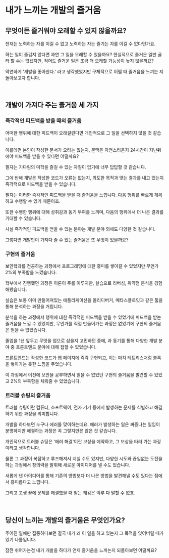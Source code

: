 # 내가 느끼는 개발의 즐거움

## 무엇이든 즐거워야 오래할 수 있지 않을까요?

천재는 노력하는 자를 이길 수 없고 노력하는 자는 즐기는 자를 이길 수 없다던가요.

하는 일이 즐겁지 않다면 과연 그 일을 오래할 수 있을까요? 현실적으로 즐거운 일만 골라 할 수는 없겠지만, 적어도 즐거운 일은 조금 더 오래할 가능성이 높지 않을까요?

막연하게 '개발을 좋아한다.' 라고 생각했었지만 구체적으로 어떨 때 즐거움을 느끼는 지 돌아보고자 합니다.

<br>

## 개발이 가져다 주는 즐거움 세 가지

### 즉각적인 피드백을 받을 때의 즐거움

어떠한 행위에 대한 피드백이 오래걸린다면 개인적으로 그 일을 선택하지 않을 것 같습니다.

이를테면 본인이 작성한 문서가 오타는 없는지, 문맥은 자연스러운지 24시간이 지난뒤에야 피드백을 받을 수 있다면 어떨까요?

필자는 기다림의 미학을 즐길 수 있는 자질이 없기에 너무 답답할 것 같습니다.

그에 반해 개발은 작성한 코드가 오류는 없는지, 의도한 목적과 맞는 결과를 내고 있는지 즉각적으로 피드백을 받을 수 있습니다.

필자는 이러한 즉각적인 피드백을 받을 때 즐거움을 느낍니다. 다음 행위를 빠르게 계획하고 수행할 수 있기 때문이죠.

또한 수행한 행위에 대해 성취감과 동기 부여를 느끼며, 다음의 행위에서 더 나은 결과를 기대할 수 있습니다.

사실 즉각적인 피드백을 얻을 수 있는 분야는 개발 분야 외에도 다양한 것 같습니다.

그렇다면 개발만이 가져다 줄 수 있는 즐거움은 또 무엇이 있을까요?

### 구현의 즐거움

보안학과를 전공하는 과정에서 프로그래밍에 대한 흥미를 쌓아갈 수 있었지만 무언가 2%의 부족함을 느꼈습니다.

학부에서 진행했던 과정은 이론이 주를 이루지만, 실습으로 리버싱, 취약점 분석을 경험해봤습니다.

실습은 보통 이미 만들어져있는 애플리케이션을 올리디버거, 메타스플로잇과 같은 툴을 통해 분석하는 과정을 거칩니다.

분석을 하는 과정에서 행위에 대한 즉각적인 피드백을 받을 수 있었기에 피드백을 받는 즐거움을 느낄 수 있었지만, 무언가를 직접 만들어가는 과정은 없었기에 구현의 즐거움은 얻을 수 없었습니다.

졸업을 1년 앞두고 무엇을 업으로 삼을지 고민하던 중에, 과 동기를 통해 다양한 개발 분야 중 프론트엔드 분야에 대해 접할 수 있었습니다.

프론트엔드는 작성한 코드가 웹 페이지에 즉각 구현되고, 이는 마치 테트리스처럼 블록을 쌓아가는 듯한 느낌을 주었습니다.

이 과정에서 이전에 보안을 공부하면서 얻을 수 없었던 구현의 즐거움을 발견할 수 있었고 2%의 부족함을 채워줄 수 있었습니다.

### 트러블 슈팅의 즐거움

트러블 슈팅이란 컴퓨터, 소프트웨어, 전자 기기 등에서 발생하는 문제를 식별하고 해결하기 위한 과정을 의미합니다.

개발을 하다보면 누구나 에러를 맞이하는데요. 에러가 발생하는 일은 짜증나는 일임이 분명하지만 해결하는 과정은 꼭 그렇지만은 않은 것 같습니다.

개인적으로 트러블 슈팅은 '에러 해결'이란 보상을 예약하고, 그 보상을 타러 가는 과정이라고 생각합니다.

물론 그 과정이 복잡하고 루즈해져서 지칠 수도 있지만, 다양한 시도와 끊임없는 도전을 하는 과정에서 창의력을 발휘해 새로운 아이디어를 낼 수도 있습니다.

새롭게 낸 아이디어를 통해 기존의 방법보다 더 나은 방법을 발견해낼 수도 있다는 점에서 흥미롭다고 느낍니다.

그리고 고생 끝에 문제를 해결했을 때 얻는 쾌감은 이루 다 말할 수 없죠.

<br>

## 당신이 느끼는 개발의 즐거움은 무엇인가요?

주어진 일에만 집중하다보면 결국 내가 왜 이 일을 하고 있는지 그 목적을 잊어버릴 때가 있기 나름입니다.

잠깐 쉬어가는겸 내가 개발을 하다가 언제 즐거움을 느끼는지 되돌아보면 어떨까요?
